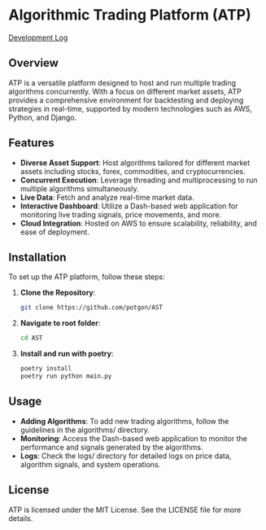 # Algorithmic Trading Platform (ATP) 
[Development Log](https://potgon.notion.site/Development-Log-0a4f8373e7e8472f8203e4b1972906ca?pvs=4)
## Overview

ATP is a versatile platform designed to host and run multiple trading algorithms concurrently. With a focus on different market assets, ATP provides a comprehensive environment for backtesting and deploying strategies in real-time, supported by modern technologies such as AWS, Python, and Django.

## Features

- **Diverse Asset Support**: Host algorithms tailored for different market assets including stocks, forex, commodities, and cryptocurrencies.
- **Concurrent Execution**: Leverage threading and multiprocessing to run multiple algorithms simultaneously.
- **Live Data**: Fetch and analyze real-time market data.
- **Interactive Dashboard**: Utilize a Dash-based web application for monitoring live trading signals, price movements, and more.
- **Cloud Integration**: Hosted on AWS to ensure scalability, reliability, and ease of deployment.

## Installation

To set up the ATP platform, follow these steps:

1. **Clone the Repository**:
   ```sh
   git clone https://github.com/potgon/AST
2. **Navigate to root folder**:
   ```sh
   cd AST
3. **Install and run with poetry**:
   ```sh
   poetry install
   poetry run python main.py

## Usage
- **Adding Algorithms**: To add new trading algorithms, follow the guidelines in the algorithms/ directory.
- **Monitoring**: Access the Dash-based web application to monitor the performance and signals generated by the algorithms.
- **Logs**: Check the logs/ directory for detailed logs on price data, algorithm signals, and system operations.

## License
ATP is licensed under the MIT License. See the LICENSE file for more details.
